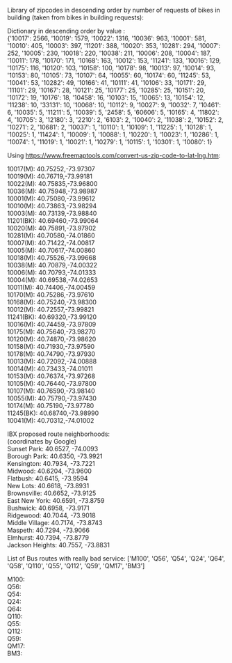 
Library of zipcodes in descending order by number of requests of bikes in building (taken from bikes in building requests):

Dictionary in descending order by value :  
{'10017': 2566, '10019': 1579, '10022': 1316, '10036': 963, '10001': 581, '10010': 405, '10003': 397, '11201': 388, '10020': 353, '10281': 294, '10007': 252, '10005': 230, '10018': 220, '10038': 211, '10006': 208, '10004': 187, '10011': 178, '10170': 171, '10168': 163, '10012': 153, '11241': 133, '10016': 129, '10175': 116, '10120': 103, '10158': 100, '10178': 98, '10013': 97, '10014': 93, '10153': 80, '10105': 73, '10107': 64, '10055': 60, '10174': 60, '11245': 53, '10041': 53, '10282': 49, '10166': 41, '10111': 41, '10106': 33, '10171': 29, '11101': 29, '10167': 28, '10121': 25, '10177': 25, '10285': 25, '10151': 20, '10172': 19, '10176': 18, '10458': 16, '10103': 15, '10065': 13, '10154': 12, '11238': 10, '33131': 10, '10068': 10, '10112': 9, '10027': 9, '10032': 7, '10461': 6, '10035': 5, '11211': 5, '10039': 5, '2458': 5, '60606': 5, '10165': 4, '11802': 4, '10705': 3, '12180': 3, '2210': 2, '6103': 2, '10040': 2, '11038': 2, '10152': 2, '10271': 2, '10681': 2, '10037': 1, '10110': 1, '10109': 1, '11225': 1, '10128': 1, '10025': 1, '11424': 1, '10009': 1, '10088': 1, '10220': 1, '10023': 1, '10286': 1, '10074': 1, '11019': 1, '10021': 1, '10279': 1, '10115': 1, 
'10301': 1, '10080': 1}


Using https://www.freemaptools.com/convert-us-zip-code-to-lat-lng.htm:  

10017(M): 40.75252,-73.97307     
10019(M): 40.76719,-73.99181   
10022(M): 40.75835,-73.96800  
10036(M): 40.75948,-73.98987   
10001(M): 40.75080,-73.99612   
10010(M): 40.73863,-73.98294   
10003(M): 40.73139,-73.98840   
11201(BK): 40.69460,-73.99064   
10020(M): 40.75891,-73.97902   
10281(M): 40.70580,-74.01860   
10007(M): 40.71422,-74.00817    
10005(M): 40.70617,-74.00860   
10018(M): 40.75526,-73.99668  
10038(M): 40.70879,-74.00322   
10006(M): 40.70793,-74.01333   
10004(M): 40.69538,-74.02653   
10011(M): 40.74406,-74.00459   
10170(M): 40.75286,-73.97610   
10168(M): 40.75240,-73.98300   
10012(M): 40.72557,-73.99821   
11241(BK): 40.69320,-73.99120   
10016(M): 40.74459,-73.97809    
10175(M): 40.75640,-73.98270   
10120(M): 40.74870,-73.98620   
10158(M): 40.71930,-73.97590   
10178(M): 40.74790,-73.97930    
10013(M): 40.72092,-74.00888  
10014(M): 40.73433,-74.01011  
10153(M): 40.76374,-73.97268    
10105(M): 40.76440,-73.97800  
10107(M): 40.76590,-73.98140  
10055(M): 40.75790,-73.97430  
10174(M): 40.75190,-73.97780   
11245(BK): 40.68740,-73.98990  
10041(M): 40.70312,-74.01002    


 
  

 

IBX proposed route neighborhoods:   
(coordinates by Google)  
Sunset Park: 40.6527, -74.0093  
Borough Park: 40.6350, -73.9921   
Kensington: 40.7934, -73.7221  
Midwood: 40.6204, -73.9600    
Flatbush: 40.6415, -73.9594  
New Lots: 40.6618, -73.8931   
Brownsville: 40.6652, -73.9125  
East New York: 40.6591, -73.8759   
Bushwick: 40.6958, -73.9171   
Ridgewood: 40.7044, -73.9018     
Middle Village: 40.7174, -73.8743  
Maspeth: 40.7294, -73.9066    
Elmhurst: 40.7394, -73.8779   
Jackson Heights: 40.7557, -73.8831  


List of Bus routes with really bad service:
['M100', 'Q56', 'Q54', 'Q24', 'Q64', 'Q58', 'Q110', 'Q55', 'Q112', 'Q59', 'QM17', 'BM3']

M100:   
Q56:   
Q54:    
Q24:  
Q64:  
Q110:    
Q55:  
Q112:  
Q59:  
QM17:  
BM3:  




